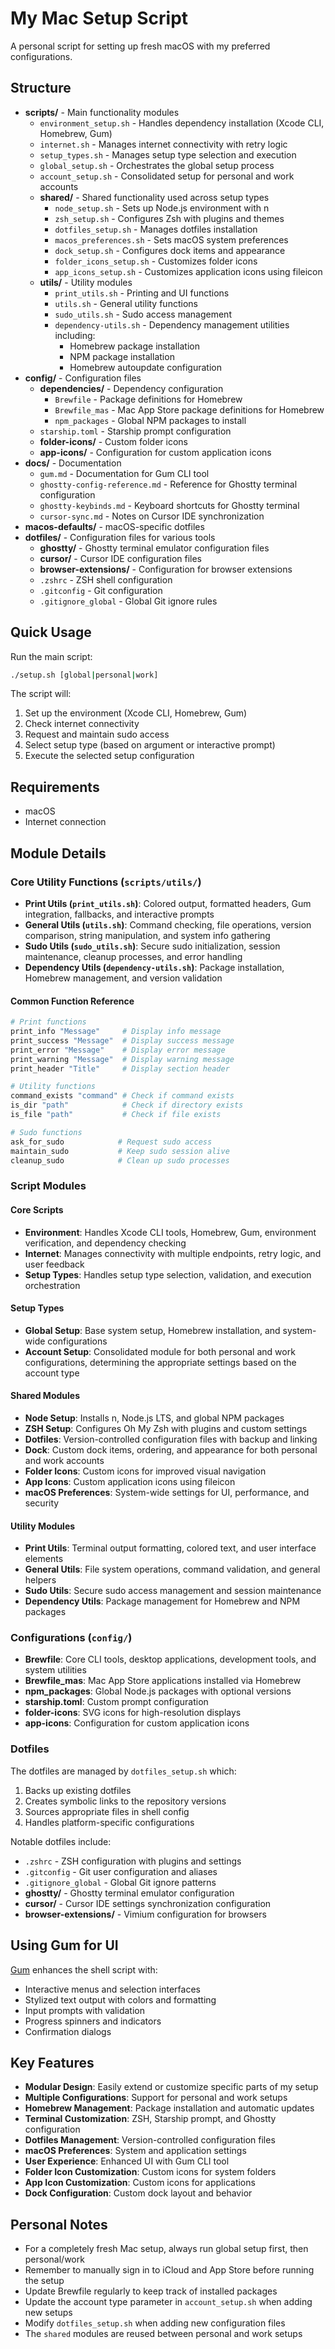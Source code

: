 # My Mac Setup Script

A personal script for setting up fresh macOS with my preferred configurations.

## Structure

- **scripts/** - Main functionality modules
  - `environment_setup.sh` - Handles dependency installation (Xcode CLI, Homebrew, Gum)
  - `internet.sh` - Manages internet connectivity with retry logic
  - `setup_types.sh` - Manages setup type selection and execution
  - `global_setup.sh` - Orchestrates the global setup process
  - `account_setup.sh` - Consolidated setup for personal and work accounts
  - **shared/** - Shared functionality used across setup types
    - `node_setup.sh` - Sets up Node.js environment with n
    - `zsh_setup.sh` - Configures Zsh with plugins and themes
    - `dotfiles_setup.sh` - Manages dotfiles installation
    - `macos_preferences.sh` - Sets macOS system preferences
    - `dock_setup.sh` - Configures dock items and appearance
    - `folder_icons_setup.sh` - Customizes folder icons
    - `app_icons_setup.sh` - Customizes application icons using fileicon
  - **utils/** - Utility modules
    - `print_utils.sh` - Printing and UI functions
    - `utils.sh` - General utility functions
    - `sudo_utils.sh` - Sudo access management
    - `dependency-utils.sh` - Dependency management utilities including:
      - Homebrew package installation
      - NPM package installation
      - Homebrew autoupdate configuration
- **config/** - Configuration files
  - **dependencies/** - Dependency configuration
    - `Brewfile` - Package definitions for Homebrew
    - `Brewfile_mas` - Mac App Store package definitions for Homebrew
    - `npm_packages` - Global NPM packages to install
  - `starship.toml` - Starship prompt configuration
  - **folder-icons/** - Custom folder icons
  - **app-icons/** - Configuration for custom application icons
- **docs/** - Documentation
  - `gum.md` - Documentation for Gum CLI tool
  - `ghostty-config-reference.md` - Reference for Ghostty terminal configuration
  - `ghostty-keybinds.md` - Keyboard shortcuts for Ghostty terminal
  - `cursor-sync.md` - Notes on Cursor IDE synchronization
- **macos-defaults/** - macOS-specific dotfiles
- **dotfiles/** - Configuration files for various tools
  - **ghostty/** - Ghostty terminal emulator configuration files
  - **cursor/** - Cursor IDE configuration files
  - **browser-extensions/** - Configuration for browser extensions
  - `.zshrc` - ZSH shell configuration
  - `.gitconfig` - Git configuration
  - `.gitignore_global` - Global Git ignore rules

## Quick Usage

Run the main script:

```bash
./setup.sh [global|personal|work]
```

The script will:

1. Set up the environment (Xcode CLI, Homebrew, Gum)
2. Check internet connectivity
3. Request and maintain sudo access
4. Select setup type (based on argument or interactive prompt)
5. Execute the selected setup configuration

## Requirements

- macOS
- Internet connection

## Module Details

### Core Utility Functions (`scripts/utils/`)

- **Print Utils (`print_utils.sh`)**: Colored output, formatted headers, Gum integration, fallbacks, and interactive prompts
- **General Utils (`utils.sh`)**: Command checking, file operations, version comparison, string manipulation, and system info gathering
- **Sudo Utils (`sudo_utils.sh`)**: Secure sudo initialization, session maintenance, cleanup processes, and error handling
- **Dependency Utils (`dependency-utils.sh`)**: Package installation, Homebrew management, and version validation

#### Common Function Reference

```bash
# Print functions
print_info "Message"     # Display info message
print_success "Message"  # Display success message
print_error "Message"    # Display error message
print_warning "Message"  # Display warning message
print_header "Title"     # Display section header

# Utility functions
command_exists "command" # Check if command exists
is_dir "path"            # Check if directory exists
is_file "path"           # Check if file exists

# Sudo functions
ask_for_sudo            # Request sudo access
maintain_sudo           # Keep sudo session alive
cleanup_sudo            # Clean up sudo processes
```

### Script Modules

#### Core Scripts

- **Environment**: Handles Xcode CLI tools, Homebrew, Gum, environment verification, and dependency checking
- **Internet**: Manages connectivity with multiple endpoints, retry logic, and user feedback
- **Setup Types**: Handles setup type selection, validation, and execution orchestration

#### Setup Types

- **Global Setup**: Base system setup, Homebrew installation, and system-wide configurations
- **Account Setup**: Consolidated module for both personal and work configurations, determining the appropriate settings based on the account type

#### Shared Modules

- **Node Setup**: Installs n, Node.js LTS, and global NPM packages
- **ZSH Setup**: Configures Oh My Zsh with plugins and custom settings
- **Dotfiles**: Version-controlled configuration files with backup and linking
- **Dock**: Custom dock items, ordering, and appearance for both personal and work accounts
- **Folder Icons**: Custom icons for improved visual navigation
- **App Icons**: Custom application icons using fileicon
- **macOS Preferences**: System-wide settings for UI, performance, and security

#### Utility Modules

- **Print Utils**: Terminal output formatting, colored text, and user interface elements
- **General Utils**: File system operations, command validation, and general helpers
- **Sudo Utils**: Secure sudo access management and session maintenance
- **Dependency Utils**: Package management for Homebrew and NPM packages

### Configurations (`config/`)

- **Brewfile**: Core CLI tools, desktop applications, development tools, and system utilities
- **Brewfile_mas**: Mac App Store applications installed via Homebrew
- **npm_packages**: Global Node.js packages with optional versions
- **starship.toml**: Custom prompt configuration
- **folder-icons**: SVG icons for high-resolution displays
- **app-icons**: Configuration for custom application icons

### Dotfiles

The dotfiles are managed by `dotfiles_setup.sh` which:

1. Backs up existing dotfiles
2. Creates symbolic links to the repository versions
3. Sources appropriate files in shell config
4. Handles platform-specific configurations

Notable dotfiles include:

- `.zshrc` - ZSH configuration with plugins and settings
- `.gitconfig` - Git user configuration and aliases
- `.gitignore_global` - Global Git ignore patterns
- **ghostty/** - Ghostty terminal emulator configuration
- **cursor/** - Cursor IDE settings synchronization configuration
- **browser-extensions/** - Vimium configuration for browsers

## Using Gum for UI

[Gum](https://github.com/charmbracelet/gum) enhances the shell script with:

- Interactive menus and selection interfaces
- Stylized text output with colors and formatting
- Input prompts with validation
- Progress spinners and indicators
- Confirmation dialogs

## Key Features

- **Modular Design**: Easily extend or customize specific parts of my setup
- **Multiple Configurations**: Support for personal and work setups
- **Homebrew Management**: Package installation and automatic updates
- **Terminal Customization**: ZSH, Starship prompt, and Ghostty configuration
- **Dotfiles Management**: Version-controlled configuration files
- **macOS Preferences**: System and application settings
- **User Experience**: Enhanced UI with Gum CLI tool
- **Folder Icon Customization**: Custom icons for system folders
- **App Icon Customization**: Custom icons for applications
- **Dock Configuration**: Custom dock layout and behavior

## Personal Notes

- For a completely fresh Mac setup, always run global setup first, then personal/work
- Remember to manually sign in to iCloud and App Store before running the setup
- Update Brewfile regularly to keep track of installed packages
- Update the account type parameter in `account_setup.sh` when adding new setups
- Modify `dotfiles_setup.sh` when adding new configuration files
- The `shared` modules are reused between personal and work setups
